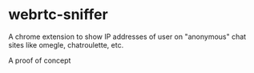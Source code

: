 # webrtc-sniffer

A chrome extension to show IP addresses of user on "anonymous" chat sites like omegle, chatroulette, etc.

A proof of concept
